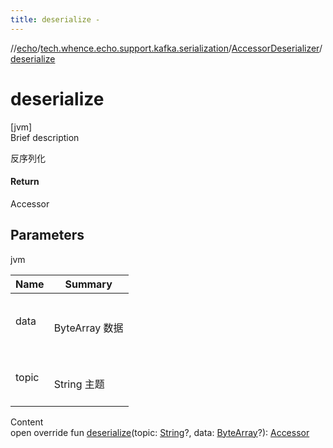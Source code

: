 ```yaml
---
title: deserialize -
---
```

//[echo](../../index.md)/[tech.whence.echo.support.kafka.serialization](../index.md)/[AccessorDeserializer](index.md)/[deserialize](deserialize.md)



# deserialize  
[jvm]  
Brief description  


反序列化



#### Return  


Accessor



## Parameters  
  
jvm  
  
|  Name|  Summary| 
|---|---|
| data| <br><br>ByteArray 数据<br><br>
| topic| <br><br>String 主题<br><br>
  
  
Content  
open override fun [deserialize](deserialize.md)(topic: [String](https://kotlinlang.org/api/latest/jvm/stdlib/kotlin/-string/index.html)?, data: [ByteArray](https://kotlinlang.org/api/latest/jvm/stdlib/kotlin/-byte-array/index.html)?): [Accessor](../../tech.whence.echo.container.accessor/-accessor/index.md)  



